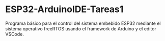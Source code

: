 # ESP32-ArduinoIDE-Tareas1

Programa básico para el control del sistema embebido ESP32 mediante el sistema operativo freeRTOS usando el framework de Arduino y el editor VSCode.

